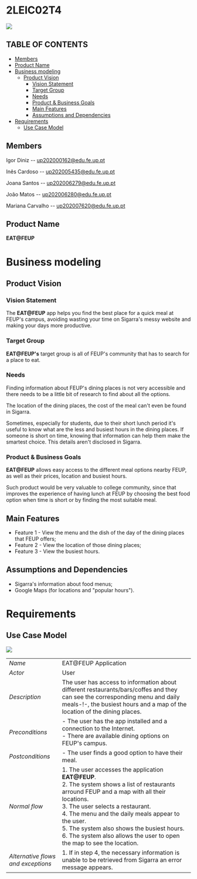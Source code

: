 # 2LEIC02T4
<div>
    <img src="https://i.imgur.com/vFwijSi.png">
<div>



## TABLE OF CONTENTS
- [Members](#members)
- [Product Name](#product-name)
- [Business modeling](#business-modeling)
    - [Product Vision](#product-vision)
        - [Vision Statement](#vision-statement)
        - [Target Group](#target-group)
        - [Needs](#needs)
        - [Product & Business Goals](#product-&-business-goals)
        - [Main Features](#main-feature)
        - [Assumptions and Dependencies](#assumptions-and-dependencies)
- [Requirements](#requirements)
    - [Use Case Model](#use-case-model)

## Members

Igor Diniz       -- up202000162@edu.fe.up.pt

Inês Cardoso     -- up202005435@edu.fe.up.pt

Joana Santos     -- up202006279@edu.fe.up.pt

João Matos       -- up202006280@edu.fe.up.pt

Mariana Carvalho -- up202007620@edu.fe.up.pt


## Product Name
 **EAT@FEUP**
    
    
#    Business modeling
## Product Vision
### Vision Statement

    
The **EAT@FEUP** app helps you find the best place for a quick meal at FEUP's campus, avoiding wasting your time on Sigarra's messy website and making your days more productive.
        
### Target Group
**EAT@FEUP's** target group is all of FEUP's community that has to search for a place to eat.
    
### Needs

Finding information about FEUP's dining places is not very accessible and there needs to be a little bit of research to find about all the options.

The location of the dining places, the cost of the meal can't even be found in Sigarra.

Sometimes, especially for students, due to their short lunch period it's useful to know what are the less and busiest hours in the dining places. If someone is short on time, knowing that information can help them make the smartest choice. This details aren't disclosed in Sigarra.

### Product & Business Goals

**EAT@FEUP** allows easy access to the different meal options nearby FEUP, as well as their prices, location and busiest hours.

Such product would be very valuable to college community, since that improves the experience of having lunch at FEUP by choosing the best food option when time is short or by finding the most suitable meal.


## Main Features
 - Feature 1 - View the menu and the dish of the day of the dining places that FEUP offers;
 - Feature 2 - View the location of those dining places;
 - Feature 3 - View the busiest hours.

## Assumptions and Dependencies
- Sigarra's information about food menus;
- Google Maps (for locations and "popular hours").
    
# Requirements
## Use Case Model
   ![](https://i.imgur.com/kFLmI0w.png)
    
|||
| --- | --- |
| *Name* | EAT@FEUP Application |
| *Actor* |  User | 
| *Description* | The user has access to information about different restaurants/bars/coffes and they can see the corresponding menu and daily meals-!-, the busiest hours and a map of the location of the dining places. |
| *Preconditions* | - The user has the app installed and a connection to the Internet. <br> - There are available dining options on FEUP's campus. |
| *Postconditions* | - The user finds a good option to have their meal. |
| *Normal flow* | 1. The user accesses the application **EAT@FEUP**.<br> 2. The system shows a list of restaurants arround FEUP and a map with all their locations.<br> 3. The user selects a restaurant.<br> 4. The menu and the daily meals appear to the user.<br> 5. The system also shows the busiest hours.<br> 6. The system also allows the user to open the map to see the location.|
| *Alternative flows and exceptions* | 1. If in step 4, the necessary information is unable to be retrieved from Sigarra an error message appears.|

 
    
